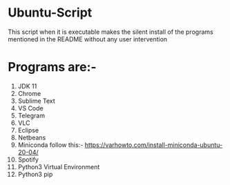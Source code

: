 # Ubuntu-Script
This script when it is executable makes the silent install of the programs mentioned in the README without any user intervention
# Programs are:-
1. JDK 11
2. Chrome
3. Sublime Text
4. VS Code
5. Telegram
6. VLC
7. Eclipse
8. Netbeans
9. Miniconda follow this:- https://varhowto.com/install-miniconda-ubuntu-20-04/
10. Spotify
11. Python3 Virtual Environment
12. Python3 pip

